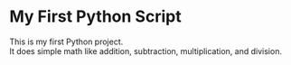 # My First Python Script  

This is my first Python project.  
It does simple math like addition, subtraction, multiplication, and division.  
